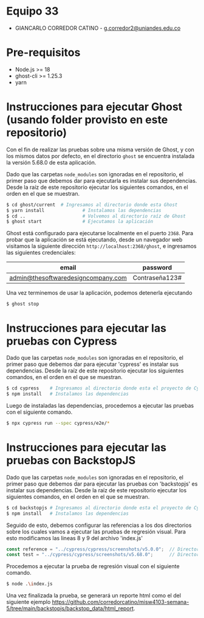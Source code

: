 # Equipo 33

- GIANCARLO CORREDOR CATINO - g.corredor2@uniandes.edu.co

# Pre-requisitos
- Node.js >= 18
- ghost-cli >= 1.25.3
- yarn

# Instrucciones para ejecutar Ghost (usando folder provisto en este repositorio)
Con el fin de realizar las pruebas sobre una misma versión de Ghost, y con los mismos datos por defecto, en el directorio `ghost` se encuentra instalada la versión 5.68.0 de esta aplicación.

Dado que las carpetas `node_modules` son ignoradas en el repositorio, el primer paso que debemos dar para ejecutarla es instalar sus dependencias. Desde la raíz de este repositorio ejecutar los siguientes comandos, en el orden en el que se muestran.
``` bash
$ cd ghost/current  # Ingresamos al directorio donde esta Ghost
$ yarn install              # Instalamos las dependencias
$ cd ..                     # Volvemos al directorio raíz de Ghost
$ ghost start               # Ejecutamos la aplicación
```

Ghost está configurado para ejecutarse localmente en el puerto `2368`. Para probar que la aplicación se está ejecutando, desde un navegador web visitamos la siguiente dirección `http://localhost:2368/ghost`, e ingresamos las siguientes credenciales:

|               email                |    password    |
|:----------------------------------:|:--------------:|
| admin@thesoftwaredesigncompany.com | Contraseña123# |

Una vez terminemos de usar la aplicación, podemos detenerla ejecutando
```
$ ghost stop
```

# Instrucciones para ejecutar las pruebas con Cypress
Dado que las carpetas `node_modules` son ignoradas en el repositorio, el primer paso que debemos dar para ejecutar 'cypress' es instalar sus dependencias. Desde la raíz de este repositorio ejecutar los siguientes comandos, en el orden en el que se muestran.
``` bash
$ cd cypress    # Ingresamos al directorio donde esta el proyecto de Cypress
$ npm install   # Instalamos las dependencias
```

Luego de instaladas las dependencias, procedemos a ejecutar las pruebas con el siguiente comando.
```bash
$ npx cypress run --spec cypress/e2e/*
```

# Instrucciones para ejecutar las pruebas con BackstopJS
Dado que las carpetas `node_modules` son ignoradas en el repositorio, el primer paso que debemos dar para ejecutar las pruebas con 'backstopjs' es instalar sus dependencias. Desde la raíz de este repositorio ejecutar los siguientes comandos, en el orden en el que se muestran.

``` bash
$ cd backstopjs # Ingresamos al directorio donde esta el proyecto de Cypress
$ npm install   # Instalamos las dependencias
```

Seguido de esto, debemos configurar las referencias a los dos directorios sobre los cuales vamos a ejecutar las pruebas de regresión visual. Para esto modificamos las lineas 8 y 9 del archivo 'index.js'

``` js
const reference = "../cypress/cypress/screenshots/v5.0.0";  // Directorio con screenshots de referencia
const test = "../cypress/cypress/screenshots/v5.68.0";      // Directorio con screenshots de ABP
```

Procedemos a ejecutar la prueba de regresión visual con el siguiente comando.
``` bash
$ node .\index.js
```

Una vez finalizada la prueba, se generará un reporte html como el del siguiente ejemplo https://github.com/corredorcatino/misw4103-semana-5/tree/main/backstopjs/backstop_data/html_report.